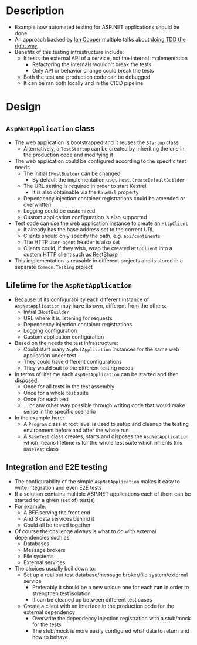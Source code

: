 # Description

* Example how automated testing for ASP.NET applications should be done
* An approach backed by [Ian Cooper](https://mvp.microsoft.com/en-us/PublicProfile/8975?fullName=Ian%20Cooper) multiple talks about [doing TDD the right way](https://www.youtube.com/watch?v=EZ05e7EMOLM)
* Benefits of this testing infrastructure include:
  - It tests the external API of a service, not the internal implementation
    - Refactoring the internals wouldn't break the tests
    - Only API or behavior change could break the tests
  - Both the test and production code can be debugged
  - It can be ran both locally and in the CICD pipeline

# Design

## `AspNetApplication` class

* The web application is bootstrapped and it reuses the `Startup` class
  - Alternatively, a `TestStartup` can be created by inheriting the one in the production code and modifying it
* The web application could be configured according to the specific test needs
  - The initial `IHostBuilder` can be changed
    - By default the implementation uses `Host.CreateDefaultBuilder`
  - The URL setting is required in order to start Kestrel
    - It is also obtainable via the `BaseUrl` property
  - Dependency injection container registrations could be amended or overwritten
  - Logging could be customized
  - Custom application configuration is also supported
* Test code can use the web application instance to create an `HttpClient`
  - It already has the base address set to the correct URL
  - Clients should only specify the path, e.g. `api/continents`
  - The HTTP `User-agent` header is also set
  - Clients could, if they wish, wrap the created `HttpClient` into a custom HTTP client such as [RestSharp](https://github.com/restsharp/RestSharp)
* This implementation is reusable in different projects and is stored in a separate `Common.Testing` project

## Lifetime for the `AspNetApplication`

* Because of its configurability each different instance of `AspNetApplication` may have its own, different from the others:
  - Initial `IHostBuilder`
  - URL where it is listening for requests
  - Dependency injection container registrations
  - Logging configuration
  - Custom application configuration
* Based on the needs the test infrastructure:
  - Could start many `AspNetApplication` instances for the same web application under test
  - They could have different configurations
  - They would suit to the different testing needs
* In terms of lifetime each `AspNetApplication` can be started and then disposed:
  - Once for all tests in the test assembly
  - Once for a whole test suite
  - Once for each test
  - ... or any other way possible through writing code that would make sense in the specific scenario
* In the example here:
  - A `Program` class at root level is used to setup and cleanup the testing environment before and after the whole run
  - A `BaseTest` class creates, starts and disposes the `AspNetApplication` which means lifetime is for the whole test suite which inherits this `BaseTest` class

## Integration and E2E testing

* The configurability of the simple `AspNetApplication` makes it easy to write integration and even E2E tests
* If a solution contains multiple ASP.NET applications each of them can be started for a given (set of) test(s)
* For example:
  - A BFF serving the front end
  - And 3 data services behind it
  - Could all be tested together
* Of course the challenge always is what to do with external dependencies such as:
  - Databases
  - Message brokers
  - File systems
  - External services
* The choices usually boil down to:
  - Set up a real but test database/message broker/file system/external service
    - Preferably it should be a new unique one for each **run** in order to strengthen test isolation
    - It can be cleaned up between different test cases
  - Create a client with an interface in the production code for the external dependency
    - Overwrite the dependency injection registration with a stub/mock for the tests
    - The stub/mock is more easily configured what data to return and how to behave
